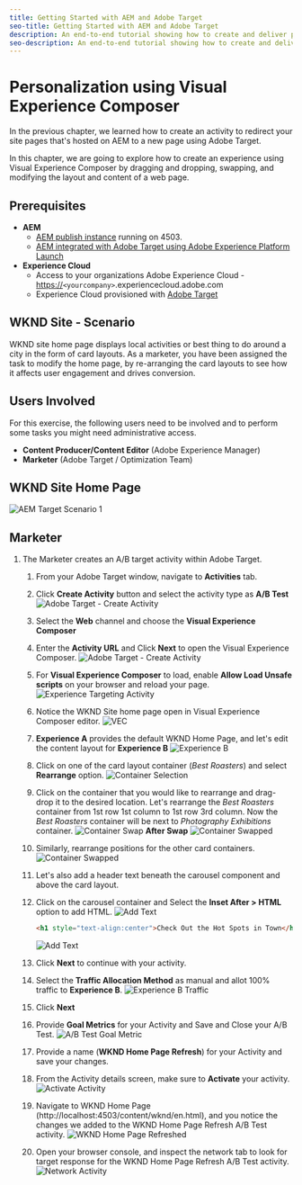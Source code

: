 ```yaml
---
title: Getting Started with AEM and Adobe Target
seo-title: Getting Started with AEM and Adobe Target
description: An end-to-end tutorial showing how to create and deliver personalized experience using Adobe Experience Manager and Adobe Target. In this tutorial, you will also learn about different personas involved in the end to end process and how they collaborate with each other
seo-description: An end-to-end tutorial showing how to create and deliver personalized experience using Adobe Experience Manager and Adobe Target. In this tutorial, you will also learn about different personas involved in the end to end process and how they collaborate with each other
---
```


# Personalization using Visual Experience Composer

In the previous chapter, we learned how to create an activity to redirect your site pages that's hosted on AEM to a new page using Adobe Target.

In this chapter, we are going to explore how to create an experience using Visual Experience Composer by dragging and dropping, swapping, and modifying the layout and content of a web page.

## Prerequisites

* **AEM**
  * [AEM publish instance](./implementation.md#getting-aem) running on 4503.
  * [AEM integrated with Adobe Target using Adobe Experience Platform Launch](./using-launch-adobe-io.md#aem-target-using-launch-by-adobe)
* **Experience Cloud**
  * Access to your organizations Adobe Experience Cloud - <https://>`<yourcompany>`.experiencecloud.adobe.com
  * Experience Cloud provisioned with [Adobe Target](https://marketing.adobe.com)

## WKND Site - Scenario

WKND site home page displays local activities or best thing to do around a city in the form of card layouts. As a marketer, you have been assigned the task to modify the home page, by re-arranging the card layouts to see how it affects user engagement and drives conversion.

## Users Involved

For this exercise, the following users need to be involved and to perform some tasks you might need administrative access.

* **Content Producer/Content Editor** (Adobe Experience Manager)
* **Marketer** (Adobe Target / Optimization Team)

## WKND Site Home Page

 ![AEM Target Scenario 1](assets/personalization-use-case-3/aem-target-use-case-3.png)

## Marketer

1. The Marketer creates an A/B target activity within Adobe Target.
   1. From your Adobe Target window, navigate to **Activities** tab.
   2. Click **Create Activity** button and select the activity type as **A/B Test**
    ![Adobe Target - Create Activity](assets/personalization-use-case-2/create-ab-activity.png)
   3. Select the **Web** channel and choose the **Visual Experience Composer**
   4. Enter the **Activity URL** and Click **Next** to open the Visual Experience Composer.
    ![Adobe Target - Create Activity](assets/personalization-use-case-2/create-activity-ab-name.png)
   5. For **Visual Experience Composer** to load, enable **Allow Load Unsafe scripts** on your browser and reload your page.
    ![Experience Targeting Activity](assets/personalization-use-case-1/load-unsafe-scripts.png)
   6. Notice the WKND Site home page open in Visual Experience Composer editor.
    ![VEC](assets/personalization-use-case-2/vec.png)
   7. **Experience A** provides the default WKND Home Page, and let's edit the content layout for **Experience B**
    ![Experience B](assets/personalization-use-case-3/use-case3-experience-b.png)
   8. Click on one of the card layout container (*Best Roasters*) and select **Rearrange** option.
    ![Container Selection](assets/personalization-use-case-3/container-selection.png)
   9. Click on the container that you would like to rearrange and drag-drop it to the desired location. Let's rearrange the *Best Roasters* container from 1st row 1st column to 1st row 3rd column. Now the *Best Roasters* container will be next to *Photography Exhibitions* container.
    ![Container Swap](assets/personalization-use-case-3/container-swap.png)
    **After Swap**
    ![Container Swapped](assets/personalization-use-case-3/after-swap-1-3.png)
   10. Similarly, rearrange positions for the other card containers.
    ![Container Swapped](assets/personalization-use-case-3/after-swap-all.png)
   11. Let's also add a header text beneath the carousel component and above the card layout.
   12. Click on the carousel container and Select the **Inset After > HTML** option to add HTML.
    ![Add Text](assets/personalization-use-case-3/add-text.png)

        ``` html
        <h1 style="text-align:center">Check Out the Hot Spots in Town</h1>
        ```

        ![Add Text](assets/personalization-use-case-3/after-changes.png)
   13. Click **Next** to continue with your activity.
   14. Select the **Traffic Allocation Method** as manual and allot 100% traffic to **Experience B**.
    ![Experience B Traffic](assets/personalization-use-case-2/traffic.png)
   15. Click **Next**
   16. Provide **Goal Metrics** for your Activity and Save and Close your A/B Test.
    ![A/B Test Goal Metric](assets/personalization-use-case-2/goal-metric.png)
   17. Provide a name (**WKND Home Page Refresh**) for your Activity and save your changes.
   18. From the Activity details screen, make sure to **Activate** your activity.
    ![Activate Activity](assets/personalization-use-case-3/save-activity.png)
   19. Navigate to WKND Home Page (http://localhost:4503/content/wknd/en.html), and you notice the changes we added to the WKND Home Page Refresh A/B Test activity.
     ![WKND Home Page Refreshed](assets/personalization-use-case-3/activity-result.png)
   20. Open your browser console, and inspect the network tab to look for target response for the WKND Home Page Refresh A/B Test activity.
     ![Network Activity](assets/personalization-use-case-3/activity-result.png)
